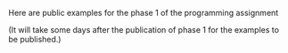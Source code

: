 Here are public examples for the phase 1 of the programming assignment

(It will take some days after the publication of phase 1 for the examples to be published.)
